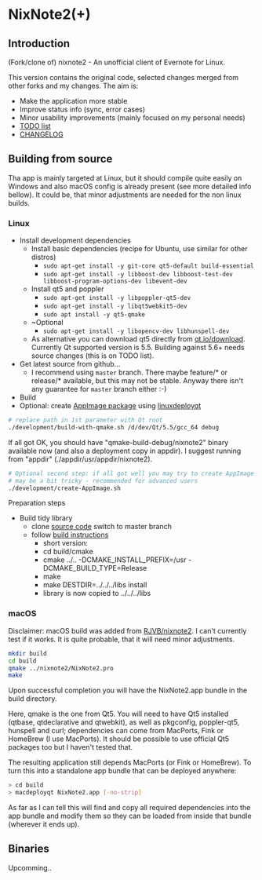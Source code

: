 # NixNote2(+)
## Introduction

(Fork/clone of) nixnote2 - An unofficial client of Evernote for Linux.

This version contains the original code, selected changes merged from other forks and my changes. 
The aim is:
* Make the application more stable
* Improve status info (sync, error cases)
* Minor usability improvements (mainly focused on my personal needs)
* [TODO list](docs/TODO.md)
* [CHANGELOG](docs/CHANGELOG.md)


## Building from source

Tha app is mainly targeted at Linux, but it should compile quite easily on Windows and 
also macOS config is already present (see more detailed info bellow). It could be,
that minor adjustments are needed for the non linux builds.

### Linux

* Install development dependencies
  * Install basic dependencies (recipe for Ubuntu, use similar for other distros)
    * ```sudo apt-get install -y git-core qt5-default build-essential```
    * ```sudo apt-get install -y libboost-dev libboost-test-dev libboost-program-options-dev libevent-dev``` 
  * Install qt5 and poppler
    * ```sudo apt-get install -y libpoppler-qt5-dev```
    * ```sudo apt-get install -y libqt5webkit5-dev```
    * ```sudo apt install -y qt5-qmake```
  * ~Optional
    * ```sudo apt-get install -y libopencv-dev libhunspell-dev``` 
  * As alternative you can download qt5 directly from [qt.io/download](https://www.qt.io/download). 
    Currently Qt supported version is 5.5. Building against 5.6+ needs source changes 
    (this is on TODO list).
* Get latest source from github... 
  * I recommend using `master` branch. There maybe feature/* or release/* available, but this may 
    not be stable. Anyway there isn't any guarantee for `master` branch either :-)
* Build
* Optional: create [AppImage package](https://appimage.org/) using [linuxdeployqt](https://github.com/probonopd/linuxdeployqt)

```bash
# replace path in 1st parameter with Qt root 
./development/build-with-qmake.sh /d/dev/Qt/5.5/gcc_64 debug
```
If all got OK, you should have "qmake-build-debug/nixnote2" binary available now 
(and also a deployment copy in appdir). 
I suggest running from "appdir" (./appdir/usr/appdir/nixnote2).

```bash
# Optional second step: if all got well you may try to create AppImage package
# may be a bit tricky - recommended for advanced users 
./development/create-AppImage.sh
```

Preparation steps
* Build tidy library
  * clone [source code](https://github.com/htacg/tidy-html5) switch to master branch
  * follow [build instructions](https://github.com/htacg/tidy-html5/blob/next/README/BUILD.md)
    * short version:
    * cd build/cmake
    * cmake ../..  -DCMAKE_INSTALL_PREFIX=/usr -DCMAKE_BUILD_TYPE=Release
    * make                       
    * make DESTDIR=../../../libs install
    * library is now copied to ../../../libs                                                                                         

### macOS

Disclaimer: macOS build was added from [RJVB/nixnote2](https://github.com/RJVB/nixnote2). 
I can't currently test if it works. It is quite probable, that it will need minor adjustments.

```bash
mkdir build
cd build
qmake ../nixnote2/NixNote2.pro
make
```

Upon successful completion you will have the NixNote2.app bundle in the build directory.

Here, qmake is the one from Qt5. You will need to have Qt5 installed (qtbase, qtdeclarative and qtwebkit),
as well as pkgconfig, poppler-qt5, hunspell and curl; dependencies can come from MacPorts, Fink or HomeBrew (I use MacPorts).
It should be possible to use official Qt5 packages too but I haven't tested that.

The resulting application still depends MacPorts (or Fink or HomeBrew). To turn this into a standalone app bundle that can be
deployed anywhere:

```bash
> cd build
> macdeployqt NixNote2.app [-no-strip]
```

As far as I can tell this will find and copy all required dependencies into the app bundle and modify them so they
can be loaded from inside that bundle (wherever it ends up).

## Binaries
Upcomming..


